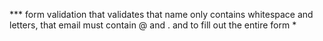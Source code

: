 *** form validation that validates that name only contains whitespace and letters, that email must contain @ and . and to fill out the entire form *